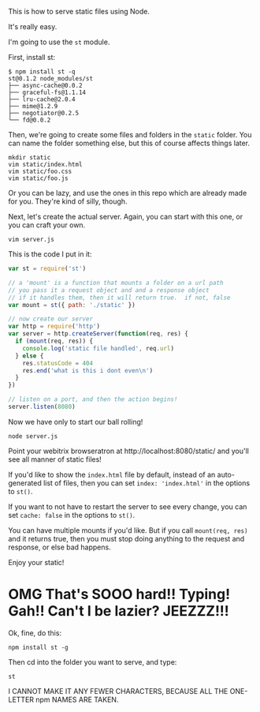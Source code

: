This is how to serve static files using Node.

It's really easy.

I'm going to use the `st` module.

First, install st:

```
$ npm install st -q
st@0.1.2 node_modules/st
├── async-cache@0.0.2
├── graceful-fs@1.1.14
├── lru-cache@2.0.4
├── mime@1.2.9
├── negotiator@0.2.5
└── fd@0.0.2
```

Then, we're going to create some files and folders in the `static`
folder.  You can name the folder something else, but this of course
affects things later.

```
mkdir static
vim static/index.html
vim static/foo.css
vim static/foo.js
```

Or you can be lazy, and use the ones in this repo which are already
made for you.  They're kind of silly, though.

Next, let's create the actual server.  Again, you can start with this
one, or you can craft your own.

```
vim server.js
```

This is the code I put in it:

```javascript
var st = require('st')

// a 'mount' is a function that mounts a folder on a url path
// you pass it a request object and and a response object
// if it handles them, then it will return true.  if not, false
var mount = st({ path: './static' })

// now create our server
var http = require('http')
var server = http.createServer(function(req, res) {
  if (mount(req, res)) {
    console.log('static file handled', req.url)
  } else {
    res.statusCode = 404
    res.end('what is this i dont even\n')
  }
})

// listen on a port, and then the action begins!
server.listen(8080)
```

Now we have only to start our ball rolling!

```
node server.js
```

Point your webitrix browseratron at http://localhost:8080/static/ and
you'll see all manner of static files!

If you'd like to show the `index.html` file by default, instead of an
auto-generated list of files, then you can set `index: 'index.html'`
in the options to `st()`.

If you want to not have to restart the server to see every change, you
can set `cache: false` in the options to `st()`.

You can have multiple mounts if you'd like.  But if you call
`mount(req, res)` and it returns true, then you must stop doing
anything to the request and response, or else bad happens.

Enjoy your static!

# OMG That's SOOO hard!! Typing!  Gah!!  Can't I be lazier?  JEEZZZ!!!

Ok, fine, do this:

```
npm install st -g
```

Then cd into the folder you want to serve, and type:

```
st
```

I CANNOT MAKE IT ANY FEWER CHARACTERS, BECAUSE ALL THE ONE-LETTER npm
NAMES ARE TAKEN.
